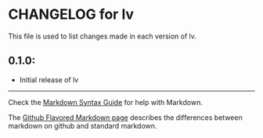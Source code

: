 # CHANGELOG for lv

This file is used to list changes made in each version of lv.

## 0.1.0:

* Initial release of lv

- - - 
Check the [Markdown Syntax Guide](http://daringfireball.net/projects/markdown/syntax) for help with Markdown.

The [Github Flavored Markdown page](http://github.github.com/github-flavored-markdown/) describes the differences between markdown on github and standard markdown.
